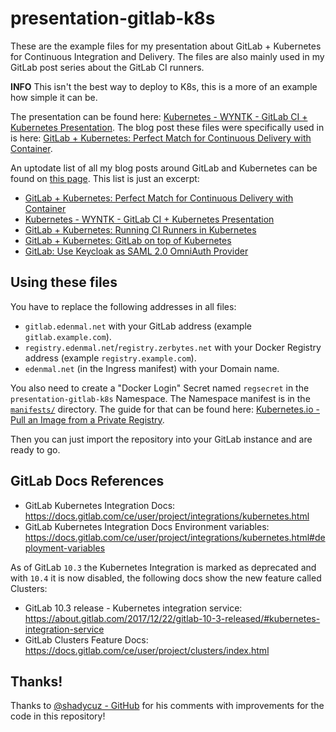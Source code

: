 # presentation-gitlab-k8s
These are the example files for my presentation about GitLab + Kubernetes for Continuous Integration and Delivery.
The files are also mainly used in my GitLab post series about the GitLab CI runners.

**INFO** This isn't the best way to deploy to K8s, this is a more of an example how simple it can be.

The presentation can be found here: [Kubernetes - WYNTK - GitLab CI + Kubernetes Presentation](https://edenmal.moe/2017/07/31/Kubernetes-WYNTK-GitLab-CI-Kubernetes-Presentation/).
The blog post these files were specifically used in is here: [GitLab + Kubernetes: Perfect Match for Continuous Delivery with Container](https://edenmal.moe/2017/07/04/GitLab-Kubernetes-Perfect-Match-for-Continuous-Delivery-with-Container/).

An uptodate list of all my blog posts around GitLab and Kubernetes can be found on [this page](https://edenmal.moe/tags/GitLab/).
This list is just an excerpt:
* [GitLab + Kubernetes: Perfect Match for Continuous Delivery with Container](https://edenmal.moe/2017/07/04/GitLab-Kubernetes-Perfect-Match-for-Continuous-Delivery-with-Container/)
* [Kubernetes - WYNTK - GitLab CI + Kubernetes Presentation](https://edenmal.moe/2017/07/31/Kubernetes-WYNTK-GitLab-CI-Kubernetes-Presentation/)
* [GitLab + Kubernetes: Running CI Runners in Kubernetes](https://edenmal.moe/2017/08/31/GitLab-Kubernetes-Running-CI-Runners-in-Kubernetes/)
* [GitLab + Kubernetes: GitLab on top of Kubernetes](https://edenmal.moe/2017/11/04/GitLab-Kubernetes-GitLab-on-top-of-Kubernetes/)
* [GitLab: Use Keycloak as SAML 2.0 OmniAuth Provider](https://edenmal.moe/2018/01/16/GitLab-Keycloak-SAML-2-0-OmniAuth-Provider/)

## Using these files
You have to replace the following addresses in all files:
* `gitlab.edenmal.net` with your GitLab address (example `gitlab.example.com`).
* `registry.edenmal.net`/`registry.zerbytes.net` with your Docker Registry address (example `registry.example.com`).
* `edenmal.net` (in the Ingress manifest) with your Domain name.

You also need to create a "Docker Login" Secret named `regsecret` in the `presentation-gitlab-k8s` Namespace. The Namespace manifest is in the [`manifests/`](/manifests/) directory.
The guide for that can be found here: [Kubernetes.io - Pull an Image from a Private Registry](https://kubernetes.io/docs/tasks/configure-pod-container/pull-image-private-registry/).

Then you can just import the repository into your GitLab instance and are ready to go.

## GitLab Docs References
* GitLab Kubernetes Integration Docs: https://docs.gitlab.com/ce/user/project/integrations/kubernetes.html
* GitLab Kubernetes Integration Docs Environment variables: https://docs.gitlab.com/ce/user/project/integrations/kubernetes.html#deployment-variables

As of GitLab `10.3` the Kubernetes Integration is marked as deprecated and with `10.4` it is now disabled, the following docs show the new feature called Clusters:
* GitLab 10.3 release - Kubernetes integration service: https://about.gitlab.com/2017/12/22/gitlab-10-3-released/#kubernetes-integration-service
* GitLab Clusters Feature Docs: https://docs.gitlab.com/ce/user/project/clusters/index.html

## Thanks!
Thanks to [@shadycuz - GitHub](https://github.com/shadycuz) for his comments with improvements for the code in this repository!

